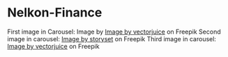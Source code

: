 # Nelkon-Finance

First image in Carousel: Image
by <a href="https://www.freepik.com/free-photo/close-up-education-economy-objects_18776317.htm#query=budget&position=0&from_view=search&track=sph">
Image by vectorjuice</a> on Freepik
Second image in
carousel: <a href="https://www.freepik.com/free-vector/invoice-concept-illustration_8775504.htm#query=accounting&position=16&from_view=search&track=sph">
Image by storyset</a> on Freepik 
Third image in carousel: <a href="https://www.freepik.com/free-vector/mobile-expense-management-abstract-concept-vector-illustration-charges-control-system-satelite-devices-checking-mobile-network-enterprise-economy-manage-telephony-costs-abstract-metaphor_12083690.htm#query=track%20expenses%20pounds&position=21&from_view=search&track=ais">
Image by vectorjuice</a> on Freepik